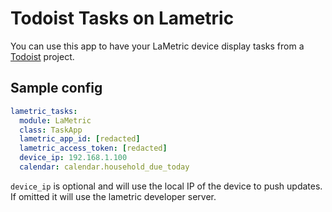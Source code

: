 # Todoist Tasks on Lametric

You can use this app to have your LaMetric device display tasks from a [Todoist](https://todoist.com/) project.

## Sample config

```yaml
lametric_tasks:
  module: LaMetric
  class: TaskApp
  lametric_app_id: [redacted]
  lametric_access_token: [redacted]
  device_ip: 192.168.1.100
  calendar: calendar.household_due_today
```

`device_ip` is optional and will use the local IP of the device to push updates. If omitted it will use the lametric developer server.